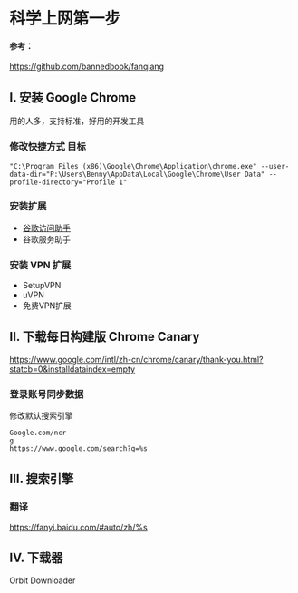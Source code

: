 科学上网第一步
==============

#### 参考：

https://github.com/bannedbook/fanqiang



## I. 安装 Google Chrome
用的人多，支持标准，好用的开发工具


### 修改快捷方式 目标
```
"C:\Program Files (x86)\Google\Chrome\Application\chrome.exe" --user-data-dir="P:\Users\Benny\AppData\Local\Google\Chrome\User Data" --profile-directory="Profile 1"
```


### 安装扩展
- [谷歌访问助手](https://github.com/haotian-wang/google-access-helper)
- 谷歌服务助手






###  安装 VPN 扩展 
- SetupVPN
- uVPN
- 免费VPN扩展



## II. 下载每日构建版 Chrome Canary

https://www.google.com/intl/zh-cn/chrome/canary/thank-you.html?statcb=0&installdataindex=empty



### 登录账号同步数据

修改默认搜索引擎
```
Google.com/ncr
g
https://www.google.com/search?q=%s
```



## III. 搜索引擎

### 翻译
https://fanyi.baidu.com/#auto/zh/%s



## IV. 下载器

Orbit Downloader
